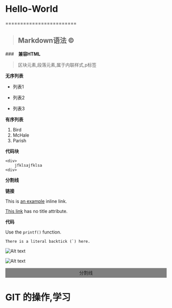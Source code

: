 # Hello-World
========================

>## Markdown语法 &copy;

###　**兼容HTML**

>区块元素,段落元素,属于内联样式,p标签

**无序列表**

* 列表1
- 列表2
+ 列表3

**有序列表**

1.  Bird
2.  McHale
3.  Parish

**代码块**

    <div>
        jfklsajfklsa
    <div>

**分割线**


**链接**

This is [an example](http://example.com/ "Title") inline link.

[This link](http://example.net/) has no title attribute.

__代码__

Use the `printf()` function.

``There is a literal backtick (`) here.``

![Alt text](/path/to/img.jpg)

![Alt text](/path/to/img.jpg "Optional title")

 <div style="height:30px;background-color:grey;text-align:center;line-height:30px;margin-bottom:30px;">
 分割线
 </div>

 # GIT 的操作,学习














